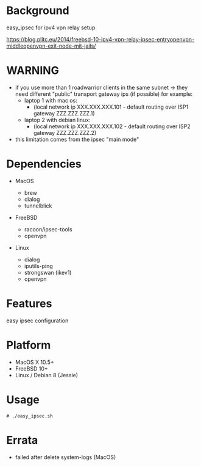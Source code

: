 
Background
==========
easy_ipsec for ipv4 vpn relay setup

https://blog.plitc.eu/2014/freebsd-10-ipv4-vpn-relay-ipsec-entryopenvpn-middleopenvpn-exit-node-mit-jails/

WARNING
=======
* if you use more than 1 roadwarrior clients in the same subnet -> they need different "public" transport gateway ips (if possible)
for example:
   * laptop 1 with mac os:
     * (local network ip XXX.XXX.XXX.101 - default routing over ISP1 gateway ZZZ.ZZZ.ZZZ.1)
   * laptop 2 with debian linux:
     * (local network ip XXX.XXX.XXX.102 - default routing over ISP2 gateway ZZZ.ZZZ.ZZZ.2)
* this limitation comes from the ipsec "main mode"

Dependencies
============
* MacOS
   * brew
   * dialog
   * tunnelblick

* FreeBSD
   * racoon/ipsec-tools
   * openvpn

* Linux
   * dialog
   * iputils-ping
   * strongswan (ikev1)
   * openvpn

Features
========
easy ipsec configuration

Platform
========
* MacOS X 10.5+
* FreeBSD 10+
* Linux / Debian 8 (Jessie)

Usage
=====
    # ./easy_ipsec.sh

Errata
======
* failed after delete system-logs (MacOS)

